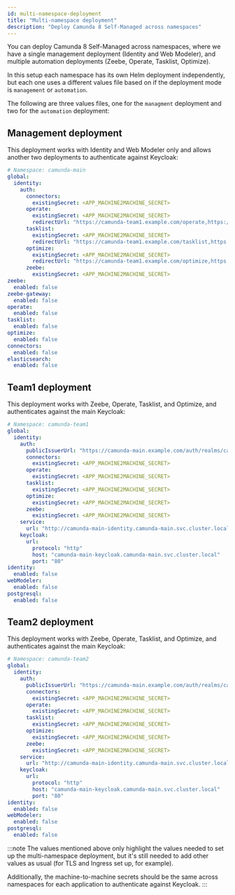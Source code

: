 ```yaml
---
id: multi-namespace-deployment
title: "Multi-namespace deployment"
description: "Deploy Camunda 8 Self-Managed across namespaces"
---
```


You can deploy Camunda 8 Self-Managed across namespaces, where we have a single management deployment (Identity and Web Modeler), and multiple automation deployments (Zeebe, Operate, Tasklist, Optimize).

In this setup each namespace has its own Helm deployment independently, but each one uses a different values file based on if the deployment mode is `management` or `automation`.

The following are three values files, one for the `managment` deployment and two for the `automation` deployment:

## Management deployment

This deployment works with Identity and Web Modeler only and allows another two deployments to authenticate against Keycloak:

```yaml
# Namespace: camunda-main
global:
  identity:
    auth:
      connectors:
        existingSecret: <APP_MACHINE2MACHINE_SECRET>
      operate:
        existingSecret: <APP_MACHINE2MACHINE_SECRET>
        redirectUrl: "https://camunda-team1.example.com/operate,https://camunda-team2.example.com/operate"
      tasklist:
        existingSecret: <APP_MACHINE2MACHINE_SECRET>
        redirectUrl: "https://camunda-team1.example.com/tasklist,https://camunda-team2.example.com/tasklist"
      optimize:
        existingSecret: <APP_MACHINE2MACHINE_SECRET>
        redirectUrl: "https://camunda-team1.example.com/optimize,https://camunda-team2.example.com/optimize"
      zeebe:
        existingSecret: <APP_MACHINE2MACHINE_SECRET>
zeebe:
  enabled: false
zeebe-gateway:
  enabled: false
operate:
  enabled: false
tasklist:
  enabled: false
optimize:
  enabled: false
connectors:
  enabled: false
elasticsearch:
  enabled: false
```

## Team1 deployment

This deployment works with Zeebe, Operate, Tasklist, and Optimize, and authenticates against the main Keycloak:

```yaml
# Namespace: camunda-team1
global:
  identity:
    auth:
      publicIssuerUrl: "https://camunda-main.example.com/auth/realms/camunda-platform"
      connectors:
        existingSecret: <APP_MACHINE2MACHINE_SECRET>
      operate:
        existingSecret: <APP_MACHINE2MACHINE_SECRET>
      tasklist:
        existingSecret: <APP_MACHINE2MACHINE_SECRET>
      optimize:
        existingSecret: <APP_MACHINE2MACHINE_SECRET>
      zeebe:
        existingSecret: <APP_MACHINE2MACHINE_SECRET>
    service:
      url: "http://camunda-main-identity.camunda-main.svc.cluster.local:80/identity"
    keycloak:
      url:
        protocol: "http"
        host: "camunda-main-keycloak.camunda-main.svc.cluster.local"
        port: "80"
identity:
  enabled: false
webModeler:
  enabled: false
postgresql:
  enabled: false
```

## Team2 deployment

This deployment works with Zeebe, Operate, Tasklist, and Optimize, and authenticates against the main Keycloak:

```yaml
# Namespace: camunda-team2
global:
  identity:
    auth:
      publicIssuerUrl: "https://camunda-main.example.com/auth/realms/camunda-platform"
      connectors:
        existingSecret: <APP_MACHINE2MACHINE_SECRET>
      operate:
        existingSecret: <APP_MACHINE2MACHINE_SECRET>
      tasklist:
        existingSecret: <APP_MACHINE2MACHINE_SECRET>
      optimize:
        existingSecret: <APP_MACHINE2MACHINE_SECRET>
      zeebe:
        existingSecret: <APP_MACHINE2MACHINE_SECRET>
    service:
      url: "http://camunda-main-identity.camunda-main.svc.cluster.local:80/identity"
    keycloak:
      url:
        protocol: "http"
        host: "camunda-main-keycloak.camunda-main.svc.cluster.local"
        port: "80"
identity:
  enabled: false
webModeler:
  enabled: false
postgresql:
  enabled: false
```

:::note
The values mentioned above only highlight the values needed to set up the multi-namespace deployment, but it's still needed to add other values as usual (for TLS and Ingress set up, for example).

Additionally, the machine-to-machine secrets should be the same across namespaces for each application to authenticate against Keycloak.
:::
